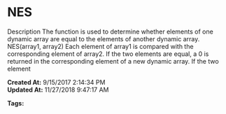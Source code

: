 # NES

Description The function is used to determine whether elements of one dynamic array are equal to the elements of another dynamic array. NES(array1, array2) Each element of array1 is compared with the corresponding element of array2. If the two elements are equal, a 0 is returned in the corresponding element of a new dynamic array. If the two element  

**Created At:** 9/15/2017 2:14:34 PM  
**Updated At:** 11/27/2018 9:47:17 AM  

**Tags:**
<badge text='dynamic arrays' vertical='middle' />
